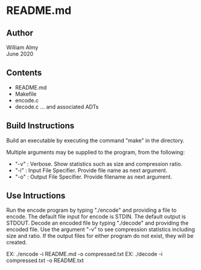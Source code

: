 # README.md

## Author
William Almy  
June 2020  

## Contents
- README.md
- Makefile
- encode.c
- decode.c
... and associated ADTs

## Build Instructions

Build an executable by executing the command "make" in the directory.  

Multiple arguments may be supplied to the program, from the following:
- "-v" : Verbose. Show statistics such as size and compression ratio.
- "-i" : Input File Specifier. Provide file name as next argument.
- "-o" : Output File Specifier. Provide filename as next argument.

## Use Intructions

Run the encode program by typing "./encode" and providing a file to encode.
The default file input for encode is STDIN. The default output is STDOUT.
Decode an encoded file by typing "./decode" and providing the encoded file.
Use the argument "-v" to see compression statistics including size and ratio.
If the output files for either program do not exist, they will be created.

EX: ./encode -i README.md -o compressed.txt
EX: ./decode -i compressed.txt -o README.txt
